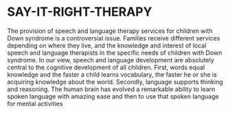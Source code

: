 ﻿# SAY-IT-RIGHT-THERAPY
The provision of speech and language therapy services for children with Down syndrome is a controversial issue.
Families receive different services depending on where they live, and the knowledge and interest of local speech and language therapists in the specific needs of children with Down syndrome.
In our view, speech and language development are absolutely central to the cognitive development of all children. 
First, words equal knowledge and the faster a child learns vocabulary, the faster he or she is acquiring knowledge about the world. Secondly, language supports thinking and reasoning.
The human brain has evolved a remarkable ability to learn spoken language with amazing ease and then to use that spoken language for mental activities



